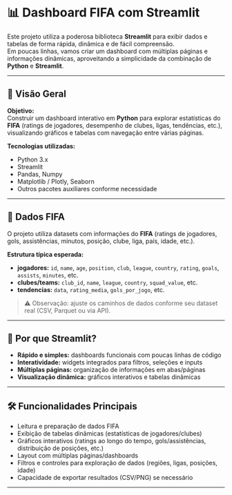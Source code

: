 # 📊 Dashboard FIFA com Streamlit

Este projeto utiliza a poderosa biblioteca **Streamlit** para exibir dados e tabelas de forma rápida, dinâmica e de fácil compreensão.  
Em poucas linhas, vamos criar um dashboard com múltiplas páginas e informações dinâmicas, aproveitando a simplicidade da combinação de **Python** e **Streamlit**.

---

## 🎯 Visão Geral

**Objetivo:**  
Construir um dashboard interativo em **Python** para explorar estatísticas do **FIFA** (ratings de jogadores, desempenho de clubes, ligas, tendências, etc.), visualizando gráficos e tabelas com navegação entre várias páginas.

**Tecnologias utilizadas:**
- Python 3.x  
- Streamlit  
- Pandas, Numpy  
- Matplotlib / Plotly, Seaborn  
- Outros pacotes auxiliares conforme necessidade  

---

## 📂 Dados FIFA

O projeto utiliza datasets com informações do **FIFA** (ratings de jogadores, gols, assistências, minutos, posição, clube, liga, país, idade, etc.).

**Estrutura típica esperada:**
- **jogadores:** `id`, `name`, `age`, `position`, `club`, `league`, `country`, `rating`, `goals`, `assists`, `minutes`, etc.  
- **clubes/teams:** `club_id`, `name`, `league`, `country`, `squad_value`, etc.  
- **tendencias:** `data`, `rating_media`, `gols_por_jogo`, etc.  

> ⚠️ Observação: ajuste os caminhos de dados conforme seu dataset real (CSV, Parquet ou via API).

---

## 🚀 Por que Streamlit?

- **Rápido e simples:** dashboards funcionais com poucas linhas de código  
- **Interatividade:** widgets integrados para filtros, seleções e inputs  
- **Múltiplas páginas:** organização de informações em abas/páginas  
- **Visualização dinâmica:** gráficos interativos e tabelas dinâmicas  

---

## 🛠️ Funcionalidades Principais

- Leitura e preparação de dados FIFA  
- Exibição de tabelas dinâmicas (estatísticas de jogadores/clubes)  
- Gráficos interativos (ratings ao longo do tempo, gols/assistências, distribuição de posições, etc.)  
- Layout com múltiplas páginas/dashboards  
- Filtros e controles para exploração de dados (regiões, ligas, posições, idade)  
- Capacidade de exportar resultados (CSV/PNG) se necessário  

---
